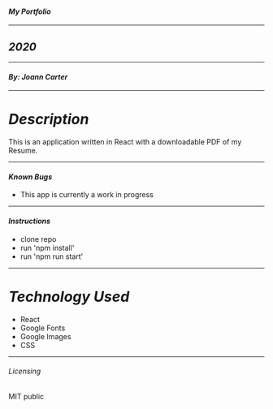 #### _My Portfolio_
****************
## _2020_
****************
#### _By: Joann Carter_
***************
# _Description_
This is an application written in React with a downloadable PDF of my Resume.
******************
#### _Known Bugs_
* This app is currently a work in progress
******************
#### _Instructions_
* clone repo
* run 'npm install'
* run 'npm run start'
***************
# _Technology Used_
* React
* Google Fonts
* Google Images
* CSS
*******
###### _Licensing_
MIT public

